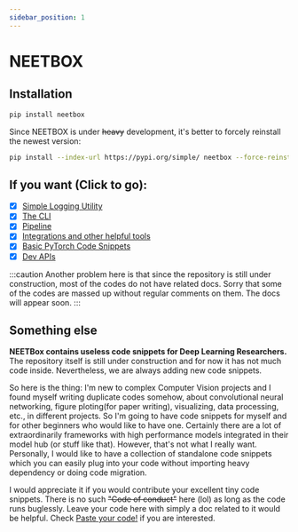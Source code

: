 ```yaml
---
sidebar_position: 1
---
```


# NEETBOX

## Installation

```bash
pip install neetbox
```

Since NEETBOX is under ~~heavy~~ development, it's better to forcely reinstall the newest version:

```bash
pip install --index-url https://pypi.org/simple/ neetbox --force-reinstall
```

## If you want (Click to go):

- [x] [Simple Logging Utility](/docs/guide/logging/)
- [x] [The CLI](/docs/guide/cli/)
- [x] [Pipeline](/docs/guide/pipeline/)
- [x] [Integrations and other helpful tools](/docs/guide/integrations/)
- [x] [Basic PyTorch Code Snippets](/docs/guide/torch-snippets/)
- [x] [Dev APIs](/docs/develop/) 

:::caution
Another problem here is that since the repository is still under construction, most of the codes do not have related docs. Sorry that some of the codes are massed up without regular comments on them. The docs will appear soon. 
:::

## Something else

__NEETBox contains useless code snippets for Deep Learning Researchers.__ The repository itself is still under construction and for now it has not much code inside. Nevertheless, we are always adding new code snippets. 

So here is the thing: I'm new to complex Computer Vision projects and I found myself writing duplicate codes somehow, about convolutional neural networking, figure ploting(for paper writing), visualizing, data processing, etc., in different projects. So I'm going to have code snippets for myself and for other beginners who would like to have one. Certainly there are a lot of extraordinarily frameworks with high performance models integrated in their model hub (or stuff like that). However, that's not what I really want. Personally, I would like to have a collection of standalone code snippets which you can easily plug into your code without importing heavy dependency or doing code migration.


I would appreciate it if you would contribute your excellent tiny code snippets. There is no such ~~"Code of conduct"~~ here (lol) as long as the code runs buglessly. Leave your code here with simply a doc related to it would be helpful. Check [Paste your code!](/docs/develop) if you are interested.